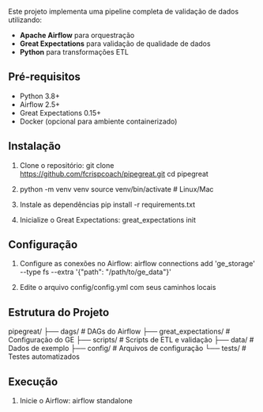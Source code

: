 Este projeto implementa uma pipeline completa de validação de dados utilizando:
- **Apache Airflow** para orquestração
- **Great Expectations** para validação de qualidade de dados
- **Python** para transformações ETL

## Pré-requisitos

- Python 3.8+
- Airflow 2.5+
- Great Expectations 0.15+
- Docker (opcional para ambiente containerizado)

## Instalação

1. Clone o repositório:
git clone https://github.com/fcrispcoach/pipegreat.git
cd pipegreat

2. python -m venv venv
source venv/bin/activate  # Linux/Mac

3. Instale as dependências
pip install -r requirements.txt

4. Inicialize o Great Expectations:
great_expectations init

## Configuração

1. Configure as conexões no Airflow:
airflow connections add 'ge_storage' --type fs --extra '{"path": "/path/to/ge_data"}'

2. Edite o arquivo config/config.yml com seus caminhos locais

## Estrutura do Projeto

pipegreat/
├── dags/               # DAGs do Airflow
├── great_expectations/ # Configuração do GE
├── scripts/            # Scripts de ETL e validação
├── data/               # Dados de exemplo
├── config/             # Arquivos de configuração
└── tests/              # Testes automatizados

## Execução

1. Inicie o Airflow:
airflow standalone
